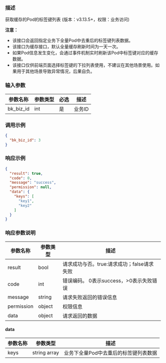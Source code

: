 ### 描述

获取缓存的Pod的标签键列表 (版本：v3.13.5+，权限：业务访问)

**注意：**
- 该接口会返回指定业务下全量Pod中去重后的标签键列表数据。
- 该接口为缓存接口，默认全量缓存刷新时间为一天一次。
- 如果Pod信息发生变化，会通过事件机制实时刷新该Pod中标签键对应的缓存数据。
- 该接口仅供前端页面选择标签键的下拉列表使用，不建议在其他场景使用。如果用于其他场景导致异常情况，后果自负。

### 输入参数

| 参数名称      | 参数类型 | 必选 | 描述   |
|-----------|------|----|------|
| bk_biz_id | int  | 是  | 业务ID |

### 调用示例

```json
{
  "bk_biz_id": 3
}
```

### 响应示例

```json
{
  "result": true,
  "code": 0,
  "message": "success",
  "permission": null,
  "data": {
    "keys": [
      "key1",
      "key2"
    ]
  }
}
```

### 响应参数说明

| 参数名称       | 参数类型   | 描述                         |
|------------|--------|----------------------------|
| result     | bool   | 请求成功与否。true:请求成功；false请求失败 |
| code       | int    | 错误编码。 0表示success，>0表示失败错误  |
| message    | string | 请求失败返回的错误信息                |
| permission | object | 权限信息                       |
| data       | object | 请求返回的数据                    |

#### data

| 参数名称 | 参数类型         | 描述                   |
|------|--------------|----------------------|
| keys | string array | 业务下全量Pod中去重后的标签键列表数据 |
